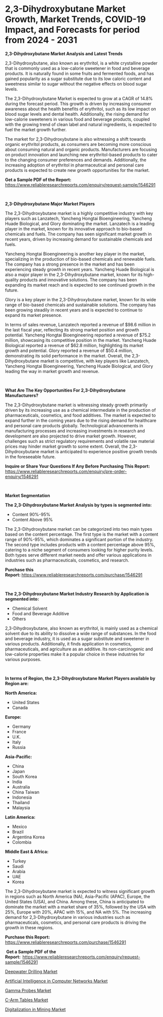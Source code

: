 <p><h1>2,3-Dihydroxybutane Market Growth, Market Trends, COVID-19 Impact, and Forecasts for period from 2024 - 2031</h1></p><p><strong>2,3-Dihydroxybutane Market Analysis and Latest Trends</strong></p>
<p><p>2,3-Dihydroxybutane, also known as erythritol, is a white crystalline powder that is commonly used as a low-calorie sweetener in food and beverage products. It is naturally found in some fruits and fermented foods, and has gained popularity as a sugar substitute due to its low caloric content and sweetness similar to sugar without the negative effects on blood sugar levels. </p><p>The 2,3-Dihydroxybutane Market is expected to grow at a CAGR of 14.8% during the forecast period. This growth is driven by increasing consumer awareness about the health benefits of erythritol, such as its low impact on blood sugar levels and dental health. Additionally, the rising demand for low-calorie sweeteners in various food and beverage products, coupled with the growing trend of clean label and natural ingredients, is expected to fuel the market growth further.</p><p>The market for 2,3-Dihydroxybutane is also witnessing a shift towards organic erythritol products, as consumers are becoming more conscious about consuming natural and organic products. Manufacturers are focusing on product innovation and launching new erythritol-based products to cater to the changing consumer preferences and demands. Additionally, the increasing adoption of erythritol in pharmaceutical and personal care products is expected to create new growth opportunities for the market.</p></p>
<p><strong>Get a Sample PDF of the Report:&nbsp;</strong> <a href="https://www.reliableresearchreports.com/enquiry/request-sample/1546291">https://www.reliableresearchreports.com/enquiry/request-sample/1546291</a></p>
<p>&nbsp;</p>
<p><strong>2,3-Dihydroxybutane Major Market Players</strong></p>
<p><p>The 2,3-Dihydroxybutane market is a highly competitive industry with key players such as Lanzatech, Yancheng Hongtai Bioengineering, Yancheng Huade Biological, and Glory dominating the market. Lanzatech is a leading player in the market, known for its innovative approach to bio-based chemicals and fuels. The company has seen significant market growth in recent years, driven by increasing demand for sustainable chemicals and fuels.</p><p>Yancheng Hongtai Bioengineering is another key player in the market, specializing in the production of bio-based chemicals and renewable fuels. The company has a strong presence in the market and has been experiencing steady growth in recent years. Yancheng Huade Biological is also a major player in the 2,3-Dihydroxybutane market, known for its high-quality products and innovative solutions. The company has been expanding its market reach and is expected to see continued growth in the future.</p><p>Glory is a key player in the 2,3-Dihydroxybutane market, known for its wide range of bio-based chemicals and sustainable solutions. The company has been growing steadily in recent years and is expected to continue to expand its market presence.</p><p>In terms of sales revenue, Lanzatech reported a revenue of $98.6 million in the last fiscal year, reflecting its strong market position and growth potential. Yancheng Hongtai Bioengineering reported a revenue of $75.2 million, showcasing its competitive position in the market. Yancheng Huade Biological reported a revenue of $62.8 million, highlighting its market growth and potential. Glory reported a revenue of $50.4 million, demonstrating its solid performance in the market. Overall, the 2,3-Dihydroxybutane market is competitive, with key players like Lanzatech, Yancheng Hongtai Bioengineering, Yancheng Huade Biological, and Glory leading the way in market growth and revenue.</p></p>
<p>&nbsp;</p>
<p><strong>What Are The Key Opportunities For 2,3-Dihydroxybutane Manufacturers?</strong></p>
<p><p>The 2,3-Dihydroxybutane market is witnessing steady growth primarily driven by its increasing use as a chemical intermediate in the production of pharmaceuticals, cosmetics, and food additives. The market is expected to expand further in the coming years due to the rising demand for healthcare and personal care products globally. Technological advancements in manufacturing processes and increasing investments in research and development are also projected to drive market growth. However, challenges such as strict regulatory requirements and volatile raw material prices may hinder market growth to some extent. Overall, the 2,3-Dihydroxybutane market is anticipated to experience positive growth trends in the foreseeable future.</p></p>
<p><strong>Inquire or Share Your Questions If Any Before Purchasing This Report:</strong> <a href="https://www.reliableresearchreports.com/enquiry/pre-order-enquiry/1546291">https://www.reliableresearchreports.com/enquiry/pre-order-enquiry/1546291</a></p>
<p>&nbsp;</p>
<p><strong>Market Segmentation</strong></p>
<p><strong>The 2,3-Dihydroxybutane Market Analysis by types is segmented into:</strong></p>
<p><ul><li>Content 90%-95%</li><li>Content Above 95%</li></ul></p>
<p><p>The 2,3-Dihydroxybutane market can be categorized into two main types based on the content percentage. The first type is the market with a content range of 90%-95%, which dominates a significant portion of the industry. The second type includes products with a content percentage above 95%, catering to a niche segment of consumers looking for higher purity levels. Both types serve different market needs and offer various applications in industries such as pharmaceuticals, cosmetics, and research.</p></p>
<p><strong>Purchase this Report:&nbsp;</strong><a href="https://www.reliableresearchreports.com/purchase/1546291">https://www.reliableresearchreports.com/purchase/1546291</a></p>
<p>&nbsp;</p>
<p><strong>The 2,3-Dihydroxybutane Market Industry Research by Application is segmented into:</strong></p>
<p><ul><li>Chemical Solvent</li><li>Food and Beverage Additive</li><li>Others</li></ul></p>
<p><p>2,3-Dihydroxybutane, also known as erythritol, is mainly used as a chemical solvent due to its ability to dissolve a wide range of substances. In the food and beverage industry, it is used as a sugar substitute and sweetener in various products. Additionally, it finds application in cosmetics, pharmaceuticals, and agriculture as an additive. Its non-carcinogenic and low-calorie properties make it a popular choice in these industries for various purposes.</p></p>
<p>&nbsp;</p>
<p><strong>In terms of Region, the 2,3-Dihydroxybutane Market Players available by Region are:</strong></p>
<p>
    <p> <strong> North America: </strong>
        <ul>
            <li>United States</li>
            <li>Canada</li>
        </ul>
        </p> 
    <p> <strong> Europe: </strong>
        <ul>
            <li>Germany</li>
            <li>France</li>
            <li>U.K.</li>
            <li>Italy</li>
            <li>Russia</li>
        </ul>
        </p> 
    <p> <strong> Asia-Pacific: </strong>
        <ul>
            <li>China</li>
            <li>Japan</li>
            <li>South Korea</li>
            <li>India</li>
            <li>Australia</li>
            <li>China Taiwan</li>
            <li>Indonesia</li>
            <li>Thailand</li>
            <li>Malaysia</li>
        </ul>
        </p> 
    <p> <strong> Latin America: </strong>
        <ul>
            <li>Mexico</li>
            <li>Brazil</li>
            <li>Argentina Korea</li>
            <li>Colombia</li>
        </ul>
        </p> 
    <p> <strong> Middle East & Africa: </strong>
        <ul>
            <li>Turkey</li>
            <li>Saudi</li>
            <li>Arabia</li>
            <li>UAE</li>
            <li>Korea</li>
        </ul>
    </p>
    </p>
<p><p>The 2,3-Dihydroxybutane market is expected to witness significant growth in regions such as North America (NA), Asia-Pacific (APAC), Europe, the United States (USA), and China. Among these, China is anticipated to dominate the market with a market share of 35%, followed by the USA with 25%, Europe with 20%, APAC with 15%, and NA with 5%. The increasing demand for 2,3-Dihydroxybutane in various industries such as pharmaceuticals, cosmetics, and personal care products is driving the growth in these regions.</p></p>
<p><strong>Purchase this Report: </strong><a href="https://www.reliableresearchreports.com/purchase/1546291">https://www.reliableresearchreports.com/purchase/1546291</a></p>
<p>&nbsp;<strong>Get a Sample PDF of the Report:&nbsp;&nbsp;</strong><a href="https://www.reliableresearchreports.com/enquiry/request-sample/1546291">https://www.reliableresearchreports.com/enquiry/request-sample/1546291</a></p>
<p><strong></strong></p>
<p><p><a href="https://medium.com/@carolynblack669/deepwater-drilling-market-competitive-analysis-market-trends-and-forecast-to-2031-b4478020e0f8">Deepwater Drilling Market</a></p><p><a href="https://medium.com/@carolynblack669/artificial-intelligence-in-computer-networks-market-the-key-to-successful-business-strategy-7cc76c91ecef">Artificial Intelligence in Computer Networks Market</a></p><p><a href="https://issuu.com/reportprime-2/docs/gamma-probes-market-size-2030.pptx">Gamma Probes Market</a></p><p><a href="https://issuu.com/reportprime-2/docs/c-arm-tables-market-size-2030.pptx">C-Arm Tables Market</a></p><p><a href="https://medium.com/@carolynblack669/decoding-digitalization-in-mining-market-metrics-market-share-trends-and-growth-patterns-24170ecd2fb3">Digitalization in Mining Market</a></p></p>